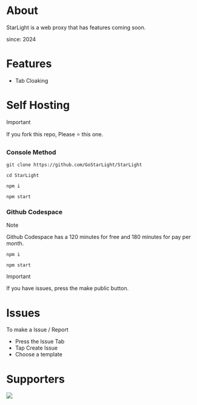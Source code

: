 

# About
StarLight is a web proxy that has features coming soon.


since: 2024
# Features
- Tab Cloaking

# Self Hosting
> [!IMPORTANT]  
> If you fork this repo, Please ⭐️ this one.

### Console Method

``` 
git clone https://github.com/GoStarLight/StarLight
```

``` 
cd StarLight
```

```
npm i
```

```
npm start
```

### Github Codespace
> [!NOTE]  
>  Github Codespace has a 120 minutes for free and 180 minutes for pay per month.

```
npm i
```

```
npm start
```
> [!IMPORTANT]  
> If you have issues, press the make public button.


# Issues
To make a Issue / Report
- Press the Issue Tab 
- Tap Create Issue
- Choose a template

# Supporters
<a href="https://github.com/GoStarLight/StarLight/graphs/contributors">
  <img src="https://contrib.rocks/image?repo=GoStarLight/StarLight" />
</a>